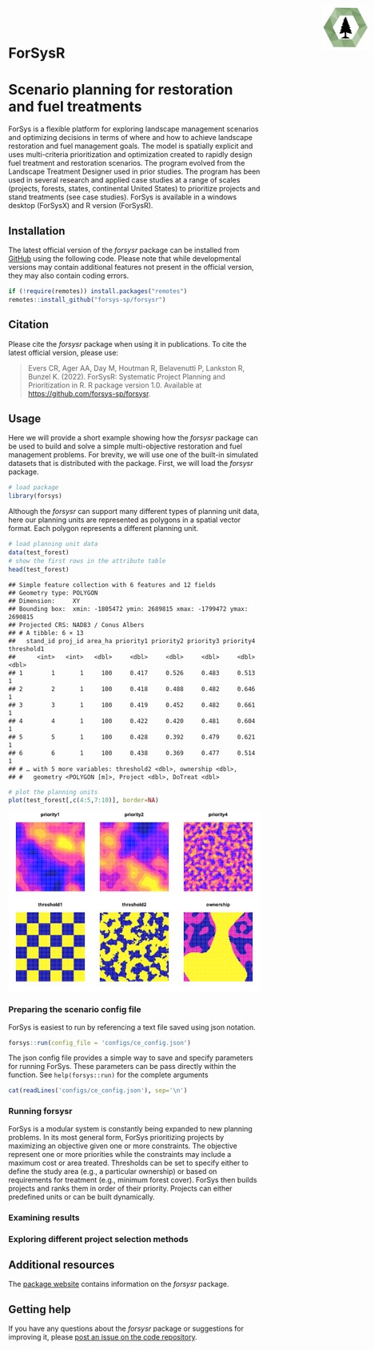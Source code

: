 ForSysR
================

<!--- README.md is generated from README.Rmd. Please edit that file -->

<img src="man/figures/forsys_icon.png" align="right" style="height:90px!important; position:absolute; top:10px; right:10px" />

# Scenario planning for restoration and fuel treatments

ForSys is a flexible platform for exploring landscape management
scenarios and optimizing decisions in terms of where and how to achieve
landscape restoration and fuel management goals. The model is spatially
explicit and uses multi-criteria prioritization and optimization created
to rapidly design fuel treatment and restoration scenarios. The program
evolved from the Landscape Treatment Designer used in prior studies. The
program has been used in several research and applied case studies at a
range of scales (projects, forests, states, continental United States)
to prioritize projects and stand treatments (see case studies). ForSys
is available in a windows desktop (ForSysX) and R version (ForSysR).

## Installation

The latest official version of the *forsysr* package can be installed
from [GitHub](https://github.com/forsys-sp/forsysr/) using the following
code. Please note that while developmental versions may contain
additional features not present in the official version, they may also
contain coding errors.

``` r
if (!require(remotes)) install.packages("remotes")
remotes::install_github("forsys-sp/forsysr")
```

## Citation

Please cite the *forsysr* package when using it in publications. To cite
the latest official version, please use:

> Evers CR, Ager AA, Day M, Houtman R, Belavenutti P, Lankston R, Bunzel
> K. (2022). ForSysR: Systematic Project Planning and Prioritization in
> R. R package version 1.0. Available at
> <https://github.com/forsys-sp/forsysr>.

## Usage

Here we will provide a short example showing how the *forsysr* package
can be used to build and solve a simple multi-objective restoration and
fuel management problems. For brevity, we will use one of the built-in
simulated datasets that is distributed with the package. First, we will
load the *forsysr* package.

``` r
# load package
library(forsys)
```

Although the *forsysr* can support many different types of planning unit
data, here our planning units are represented as polygons in a spatial
vector format. Each polygon represents a different planning unit.

``` r
# load planning unit data
data(test_forest)
# show the first rows in the attribute table
head(test_forest)
```

    ## Simple feature collection with 6 features and 12 fields
    ## Geometry type: POLYGON
    ## Dimension:     XY
    ## Bounding box:  xmin: -1805472 ymin: 2689815 xmax: -1799472 ymax: 2690815
    ## Projected CRS: NAD83 / Conus Albers
    ## # A tibble: 6 × 13
    ##   stand_id proj_id area_ha priority1 priority2 priority3 priority4 threshold1
    ##      <int>   <int>   <dbl>     <dbl>     <dbl>     <dbl>     <dbl>      <dbl>
    ## 1        1       1     100     0.417     0.526     0.483     0.513          1
    ## 2        2       1     100     0.418     0.488     0.482     0.646          1
    ## 3        3       1     100     0.419     0.452     0.482     0.661          1
    ## 4        4       1     100     0.422     0.420     0.481     0.604          1
    ## 5        5       1     100     0.428     0.392     0.479     0.621          1
    ## 6        6       1     100     0.438     0.369     0.477     0.514          1
    ## # … with 5 more variables: threshold2 <dbl>, ownership <dbl>,
    ## #   geometry <POLYGON [m]>, Project <dbl>, DoTreat <dbl>

``` r
# plot the planning units
plot(test_forest[,c(4:5,7:10)], border=NA)
```

<img src="README_files/figure-gfm/unnamed-chunk-5-1.png" width="600" />

### Preparing the scenario config file

ForSys is easiest to run by referencing a text file saved using json
notation.

``` r
forsys::run(config_file = 'configs/ce_config.json')
```

The json config file provides a simple way to save and specify
parameters for running ForSys. These parameters can be pass directly
within the function. See `help(forsys::run)` for the complete arguments

``` r
cat(readLines('configs/ce_config.json'), sep='\n')
```

### Running forsysr

ForSys is a modular system is constantly being expanded to new planning
problems. In its most general form, ForSys prioritizing projects by
maximizing an objective given one or more constraints. The objective
represent one or more priorities while the constraints may include a
maximum cost or area treated. Thresholds can be set to specify either to
define the study area (e.g., a particular ownership) or based on
requirements for treatment (e.g., minimum forest cover). ForSys then
builds projects and ranks them in order of their priority. Projects can
either predefined units or can be built dynamically.

### Examining results

### Exploring different project selection methods

## Additional resources

The [package
website](https://www.fs.usda.gov/rmrs/projects/forsys-scenario-planning-model-multi-objective-restoration-and-fuel-management-planning)
contains information on the *forsysr* package.

## Getting help

If you have any questions about the *forsysr* package or suggestions for
improving it, please [post an issue on the code
repository](https://github.com/forsysr/issues/new).
